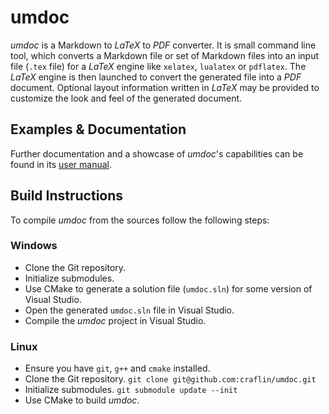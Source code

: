 
# umdoc

*umdoc* is a Markdown to *LaTeX* to *PDF* converter.
It is small command line tool, which converts a Markdown file or set of Markdown files into an input file (`.tex` file) for a *LaTeX* engine like `xelatex`, `lualatex` or `pdflatex`.
The *LaTeX* engine is then launched to convert the generated file into a *PDF* document.
Optional layout information written in *LaTeX* may be provided to customize the look and feel of the generated document.

## Examples & Documentation

Further documentation and a showcase of *umdoc*'s capabilities can be found in its [user manual](https://github.com/craflin/umdoc/releases/download/0.1.6/umdoc-0.1.6.pdf).

## Build Instructions

To compile *umdoc* from the sources follow the following steps:

### Windows

* Clone the Git repository.
* Initialize submodules.
* Use CMake to generate a solution file (`umdoc.sln`) for some version of Visual Studio.
* Open the generated `umdoc.sln` file in Visual Studio.
* Compile the *umdoc* project in Visual Studio.

### Linux

* Ensure you have `git`, `g++` and `cmake` installed.
* Clone the Git repository. `git clone git@github.com:craflin/umdoc.git`
* Initialize submodules. `git submodule update --init`
* Use CMake to build *umdoc*.